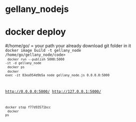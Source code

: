 # gellany_nodejs

# docker deploy
#/home/go/ = your path your already download git folder in it<br>
<code>docker image build -t gellany_node /home/go/gellany_node/code><br>
<code>docker run --publish 5000:5000 -it -d gellany_node</code><br>
<code>docker ps</code><br>
<code>docker exec -it 83ea954d9b5a node gellany_node.js 0.0.0.0:5000</code><br>

http://0.0.0.0:5000/
http://127.0.0.1:5000/

<code>docker stop f77d93571bcc</code><br>
<code>docker ps</code><br>
